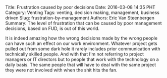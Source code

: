 Title: Frustration caused by poor decisions
Date: 2016-03-08 14:35 PHT
Category: Venting
Tags: venting, decision making, management, business driven 
Slug: frustration-by-management
Authors: Eric Van Steenbergen
Summary: The level of frustration that can be caused by poor management decisions, based on FUD, is out of this world.

It is indeed amazing how the wrong decisions made by the wrong people can have such an effect on our work environment.
Whatever project gets pulled out from some dark hole it rarely includes prior communication with technically skilled
people. And with that I'm not referring to project managers or IT directors but to people that work with the technology 
on a daily basis. The same people that will have to deal with the same project they were not involved with when the 
shit hits the fan.
